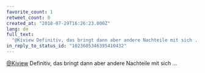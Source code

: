 ```yaml
---
favorite_count: 1
retweet_count: 0
created_at: "2018-07-29T16:26:23.000Z"
lang: de
full_text:
  "@Kiview Definitiv, das bringt dann aber andere Nachteile mit sich ..."
in_reply_to_status_id: "1023605346395410432"
---
```


[@Kiview](https://twitter.com/Kiview) Definitiv, das bringt dann aber andere
Nachteile mit sich ...

